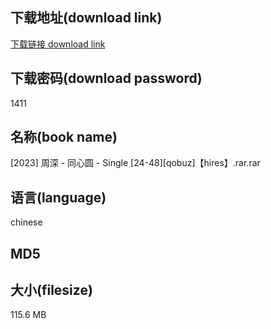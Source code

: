 ## 下载地址(download link)
[下载链接 download link](https://voluble-croquembouche-d321dc.netlify.app/?s=%5B2023%5D+%E5%91%A8%E6%B7%B1+-+%E5%90%8C%E5%BF%83%E5%9C%86+-+Single+%5B24-48%5D%5Bqobuz%5D%E3%80%90hires%E3%80%91.rar)

## 下载密码(download password)
1411

## 名称(book name)
[2023] 周深 - 同心圆 - Single [24-48][qobuz]【hires】.rar.rar

## 语言(language)
chinese

## MD5


## 大小(filesize)
115.6 MB
